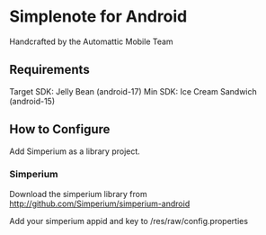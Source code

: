# Simplenote for Android

Handcrafted by the Automattic Mobile Team

## Requirements

Target SDK: Jelly Bean (android-17)
Min SDK: Ice Cream Sandwich (android-15)

## How to Configure

Add Simperium as a library project.

### Simperium

Download the simperium library from http://github.com/Simperium/simperium-android

Add your simperium appid and key to /res/raw/config.properties
